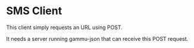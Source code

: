 # SMS Client

This client simply requests an URL using POST.

It needs a server running gammu-json that can receive this POST request.
